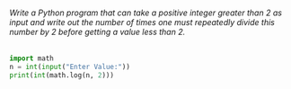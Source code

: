 
###### Write a Python program that can take a positive integer greater than 2 as input and write out the number of times one must repeatedly divide this number by 2 before getting a value less than 2.

```python
import math
n = int(input("Enter Value:"))
print(int(math.log(n, 2)))
```

